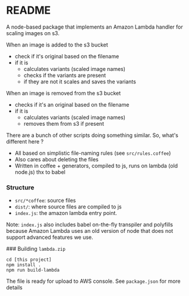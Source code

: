 
README
======

A node-based package that implements an Amazon Lambda handler for scaling images on s3.

When an image is added to the s3 bucket
- check if it's original based on the filename
- if it is
  - calculates variants (scaled image names)
  - checks if the variants are present
  - if they are not it scales and saves the variants

When an image is removed from the s3 bucket
- checks if it's an original based on the filename
- if it is
  - calculates variants (scaled image names)
  - removes them from s3 if present

There are a bunch of other scripts doing something similar.
So, what's different here ?

- All based on simplistic file-naming rules (see `src/rules.coffee`)
- Also cares about deleting the files
- Written in coffee + generators, compiled to js, runs on lambda (old node.js) thx to babel


### Structure

- `src/*coffee`: source files
- `dist/`: where source files are compiled to js
- `index.js`: the amazon lambda entry point.

Note:
`index.js` also includes babel on-the-fly transpiler and polyfills because
Amazon Lambda uses an old version of node that does not support advanced features we use.


### Building `lambda.zip`

    cd [this project]
    npm install .
    npm run build-lambda
    
The file is ready for upload to AWS console. See `package.json` for more details